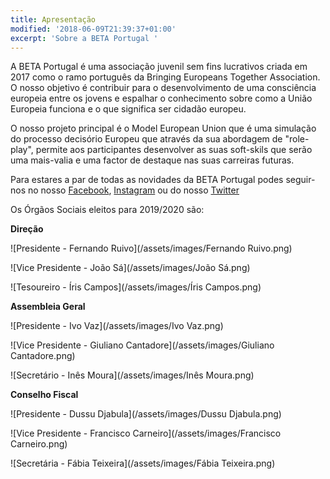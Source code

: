 ```yaml
---
title: Apresentação
modified: '2018-06-09T21:39:37+01:00'
excerpt: 'Sobre a BETA Portugal '
---
```

A BETA Portugal é uma associação juvenil sem fins lucrativos criada em 2017 como o ramo português da Bringing Europeans Together Association. O nosso objetivo é contribuir para o desenvolvimento de uma consciência europeia entre os jovens e espalhar o conhecimento sobre como a União Europeia funciona e o que significa ser cidadão europeu.

O nosso projeto principal é o Model European Union que é uma simulação do processo decisório Europeu que através da sua abordagem de "role-play", permite aos participantes desenvolver as suas soft-skils que serão uma mais-valia e uma factor de destaque nas suas carreiras futuras.

Para estares a par de todas as novidades da BETA Portugal podes seguir-nos no nosso [Facebook](https://www.facebook.com/betaportugal.official/), [Instagram](https://www.instagram.com/betaportugal.official/) ou do nosso [Twitter](https://twitter.com/beta_portugal)

Os Órgãos Sociais eleitos para 2019/2020 são:

**Direção**

![Presidente - Fernando Ruivo](/assets/images/Fernando Ruivo.png)

![Vice Presidente - João Sá](/assets/images/João Sá.png)

![Tesoureiro - Íris Campos](/assets/images/Íris Campos.png)

**Assembleia Geral**

![Presidente - Ivo Vaz](/assets/images/Ivo Vaz.png)

![Vice Presidente - Giuliano Cantadore](/assets/images/Giuliano Cantadore.png)

![Secretário - Inês Moura](/assets/images/Inês Moura.png)

**Conselho Fiscal**

![Presidente - Dussu Djabula](/assets/images/Dussu Djabula.png)

![Vice Presidente - Francisco Carneiro](/assets/images/Francisco Carneiro.png)

![Secretária - Fábia Teixeira](/assets/images/Fábia Teixeira.png)
